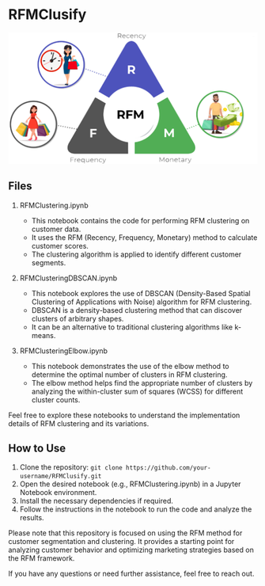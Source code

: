 # RFMClusify

![RFMClusify Logo](RFM.png) <!-- replace "link_to_logo_image" with the actual URL or file path of the logo image -->

## Files

1. RFMClustering.ipynb
   - This notebook contains the code for performing RFM clustering on customer data.
   - It uses the RFM (Recency, Frequency, Monetary) method to calculate customer scores.
   - The clustering algorithm is applied to identify different customer segments.

2. RFMClusteringDBSCAN.ipynb
   - This notebook explores the use of DBSCAN (Density-Based Spatial Clustering of Applications with Noise) algorithm for RFM clustering.
   - DBSCAN is a density-based clustering method that can discover clusters of arbitrary shapes.
   - It can be an alternative to traditional clustering algorithms like k-means.

3. RFMClusteringElbow.ipynb
   - This notebook demonstrates the use of the elbow method to determine the optimal number of clusters in RFM clustering.
   - The elbow method helps find the appropriate number of clusters by analyzing the within-cluster sum of squares (WCSS) for different cluster counts.

Feel free to explore these notebooks to understand the implementation details of RFM clustering and its variations.

## How to Use

1. Clone the repository: `git clone https://github.com/your-username/RFMClusify.git`
2. Open the desired notebook (e.g., RFMClustering.ipynb) in a Jupyter Notebook environment.
3. Install the necessary dependencies if required.
4. Follow the instructions in the notebook to run the code and analyze the results.

Please note that this repository is focused on using the RFM method for customer segmentation and clustering. It provides a starting point for analyzing customer behavior and optimizing marketing strategies based on the RFM framework.

If you have any questions or need further assistance, feel free to reach out.
